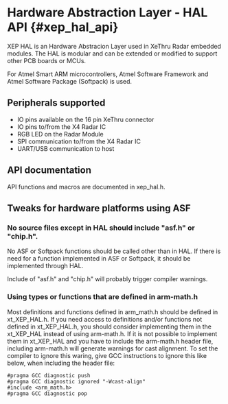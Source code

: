 Hardware Abstraction Layer - HAL API {#xep_hal_api}
====================================

XEP HAL is an Hardware Abstracion Layer used in XeThru Radar embedded modules.
The HAL is modular and can be extended or modified to support other
PCB boards or MCUs.

For Atmel Smart ARM microcontrollers, Atmel Software Framework and Atmel Software Package (Softpack) is used.

Peripherals supported
---------------------

- IO pins available on the 16 pin XeThru connector
- IO pins to/from the X4 Radar IC
- RGB LED on the Radar Module
- SPI communication to/from the X4 Radar IC
- UART/USB communication to host

API documentation
-----------------

API functions and macros are documented in xep_hal.h.

Tweaks for hardware platforms using ASF
--------------------------------------------

### No source files except in HAL should include "asf.h" or "chip.h".

No ASF or Softpack functions should be called other than in HAL. If there is need for a
function implemented in ASF or Softpack, it should be implemented through HAL.

Include of "asf.h" and "chip.h" will probably trigger compiler warnings.

### Using types or functions that are defined in arm-math.h ###

Most definitions and functions defined in arm_math.h should be defined in
xt_XEP_HAL.h. If you need access to definitions and/or functions not defined in
xt_XEP_HAL.h, you should consider implementing them in the xt_XEP_HAL instead
of using arm-math.h. If it is not possible to implement them in xt_XEP_HAL and
you have to include the arm-math.h header file, including arm-math.h will
generate warnings for cast alignment. To set the compiler to ignore this waring,
give GCC instructions to ignore this like below, when including the header file:

    #pragma GCC diagnostic push
    #pragma GCC diagnostic ignored "-Wcast-align"
    #include <arm_math.h>
    #pragma GCC diagnostic pop
